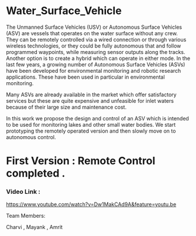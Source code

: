 # Water_Surface_Vehicle
The Unmanned Surface Vehicles (USV) or Autonomous Surface Vehicles (ASV) are vessels that operates on the water surface without any crew. They can be remotely controlled via a wired connection or through various wireless technologies, or they could be fully autonomous that and follow programmed waypoints, while measuring sensor outputs along the tracks. Another option is to create a hybrid which can operate in either mode. In the last few years, a growing number of Autonomous Surface Vehicles (ASVs) have been developed for environmental monitoring and robotic research applications. These have been used in particular in environmental monitoring.

Many ASVs are already available in the market which offer satisfactory services but these are quite expensive and unfeasible for inlet waters because of their large size and maintenance cost.

In this work we propose the design and control of an ASV which is intended to be used for monitoring lakes and other small water bodies. We start prototyping the remotely operated version and then slowly move on to autonomous control.
# First Version : Remote Control completed .
### Video Link : 
 https://www.youtube.com/watch?v=Dw1MakCAd9A&feature=youtu.be

Team Members: 

Charvi ,
Mayank ,
Amrit
